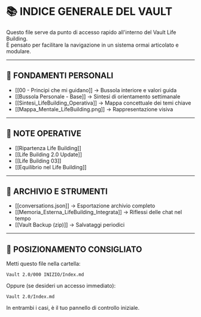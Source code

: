 # 📚 INDICE GENERALE DEL VAULT

Questo file serve da punto di accesso rapido all'interno del Vault Life Building.  
È pensato per facilitare la navigazione in un sistema ormai articolato e modulare.

---

## 🔹 FONDAMENTI PERSONALI
- [[00 - Principi che mi guidano]] → Bussola interiore e valori guida
- [[Bussola Personale - Base]] → Sintesi di orientamento settimanale
- [[Sintesi_LifeBuilding_Operativa]] → Mappa concettuale dei temi chiave
- [[Mappa_Mentale_LifeBuilding.png]] → Rappresentazione visiva

---

## 🔹 NOTE OPERATIVE
- [[Ripartenza Life Building]]
- [[Life Building 2.0 Update]]
- [[Life Building 03]]
- [[Equilibrio nel Life Building]]

---

## 🔹 ARCHIVIO E STRUMENTI
- [[conversations.json]] → Esportazione archivio completo
- [[Memoria_Esterna_LifeBuilding_Integrata]] → Riflessi delle chat nel tempo
- [[Vault Backup (zip)]] → Salvataggi periodici

---

## 📌 POSIZIONAMENTO CONSIGLIATO
Metti questo file nella cartella:

```
Vault 2.0/000 INIZIO/Index.md
```

Oppure (se desideri un accesso immediato):
```
Vault 2.0/Index.md
```

In entrambi i casi, è il tuo pannello di controllo iniziale.
